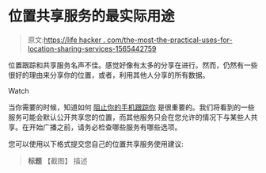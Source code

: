 # 位置共享服务的最实际用途

> 原文:[https://life hacker . com/the-most-the-practical-uses-for-location-sharing-services-1565442759](https://lifehacker.com/the-most-practical-uses-for-location-sharing-services-1565442759)

位置跟踪和共享服务名声不佳。感觉好像有太多的分享在进行。然而，仍然有一些很好的理由来分享你的位置，或者，利用其他人分享的所有数据。

Watch

当你需要的时候，知道如何 [阻止你的手机跟踪你](http://lifehacker.com/how-to-stop-your-smartphone-from-constantly-tracking-yo-5854315) 是很重要的。我们将看到的一些服务可能会默认公开共享您的位置，而其他服务只会在您允许的情况下与某些人共享。在开始广播之前，请务必检查哪些服务有哪些选项。

您可以使用以下格式提交您自己的位置共享服务使用建议:

> **标题**
> 【截图】
> 描述